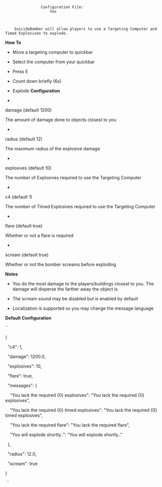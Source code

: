 

		
				
	
		
		
			
				
			
				
			
				
					Configuration File:
						Yes
					
	
			
		SuicideBomber will allow players to use a Targeting Computer and Timed Explosives to explode.

**How To** 

* Move a targeting computer to quickbar

* Select the computer from your quickbar

* Press E

* Count down briefly (6s)

* Explode
**Configuration** 


* 
damage (default 1200)

The amount of damage done to objects closest to you

* 
radius (default 12)

The maximum radius of the explosive damage

* 
explosives (default 10)

The number of Explosives required to use the Targeting Computer

* 
c4 (default 1)

The number of Timed Explosives required to use the Targeting Computer



* 
flare (default true)

Whether or not a flare is required



* 
scream (default true)

Whether or not the bomber screams before exploding


**Notes** 


* You do the most damage to the players/buildings closest to you.  The damage will disperse the farther away the object is.

* The scream sound may be disabled but is enabled by default

* Localization is supported so you may change the message language


**Default Configuration** 

	
	
``


{

  "c4": 1,

  "damage": 1200.0,

  "explosives": 10,

  "flare": true,

  "messages": {

    "You lack the required {0} explosives": "You lack the required {0} explosives",

    "You lack the required {0} timed explosives": "You lack the required {0} timed explosives",

    "You lack the required flare": "You lack the required flare",

    "You will explode shortly..": "You will explode shortly.."

  },

  "radius": 12.0,

  "scream": true

}

 ``


		
	
	
	